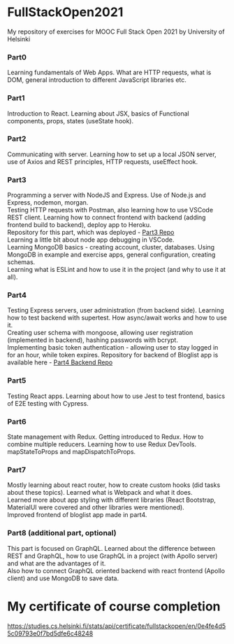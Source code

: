 # FullStackOpen2021
My repository of exercises for MOOC Full Stack Open 2021 by University of Helsinki

<h3>Part0</h3>
<p>Learning fundamentals of Web Apps. What are HTTP requests, what is DOM, general introduction to different JavaScript libraries etc.</p>

<h3>Part1</h3>
<p>Introduction to React. Learning about JSX, basics of Functional components, props, states (useState hook).</p>

<h3>Part2</h3>
<p>Communicating with server. Learning how to set up a local JSON server, use of Axios and REST principles, HTTP requests, useEffect hook.</p>

<h3>Part3</h3>
<p>Programming a server with NodeJS and Express. Use of Node.js and Express, nodemon, morgan. </br> 
   Testing HTTP requests with Postman, also learning how to use VSCode REST client. 
   Learning how to connect frontend with backend (adding frontend build to backend), deploy app to Heroku. </br>
   Repository for this part, which was deployed - <a href="https://github.com/alexattt/FullStack-part3" target="_blank">Part3 Repo</a> </br>
   Learning a little bit about node app debugging in VSCode. </br>
   Learning MongoDB basics - creating account, cluster, databases. Using MongoDB in example and exercise apps, general configuration, creating schemas. </br>
   Learning what is ESLint and how to use it in the project (and why to use it at all).
</p>

<h3>Part4</h3>
<p>Testing Express servers, user administration (from backend side). Learning how to test backend with supertest. How async/await works and how to use it. </br>
   Creating user schema with mongoose, allowing user registration (implemented in backend), hashing passwords with bcrypt. </br>
   Implementing basic token authentication - allowing user to stay logged in for an hour, while token expires.
   Repository for backend of Bloglist app is available here - <a href="https://github.com/alexattt/FSP4-BlogListApp" target="_blank">Part4 Backend Repo</a></br>
</p>

<h3>Part5</h3>
<p>Testing React apps. Learning about how to use Jest to test frontend, basics of E2E testing with Cypress.</p>

<h3>Part6</h3>
<p>State management with Redux. Getting introduced to Redux. How to combine multiple reducers. Learning how to use Redux DevTools. </br>
   mapStateToProps and mapDispatchToProps. </p>

<h3>Part7</h3>
<p>Mostly learning about react router, how to create custom hooks (did tasks about these topics). Learned what is Webpack and what it does.</br>
   Learned more about app styling with different libraries (React Bootstrap, MaterialUI were covered and other libraries were mentioned). </br>
   Improved frontend of bloglist app made in part4. </p>

<h3>Part8 (additional part, optional)</h3>
<p>This part is focused on GraphQL. Learned about the difference between REST and GraphQL, how to use GraphQL in a project (with Apollo server) and what are the advantages of      it.</br>      
   Also how to connect GraphQL oriented backend with react frontend (Apollo client) and use MongoDB to save data.</br></p>
   
   
<h1>My certificate of course completion</h1>
<a href="https://studies.cs.helsinki.fi/stats/api/certificate/fullstackopen/en/0e4fe4d55c09793e0f7bd5dfe6c48248" target="_blank">https://studies.cs.helsinki.fi/stats/api/certificate/fullstackopen/en/0e4fe4d55c09793e0f7bd5dfe6c48248</a>
